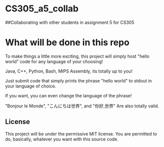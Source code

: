 # CS305_a5_collab
##Collaborating with other students in assignment 5 for CS305

# What will be done in this repo
To make things a little more exciting, this project will simply host "hello world" code
for any language of your choosing!

Java, C++, Python, Bash, MIPS Assembly, its totally up to you!

Just submit code that simply prints the phrase "hello world" to stdout in your language of choice.

If you want, you can even change the language of the phrase!

"Bonjour le Monde", "こんにちは世界", and "你好,世界" Are also totally valid.

## License
This project will be under the permissive MIT license. You are permitted to do, basically, whatever you want with this source code.
